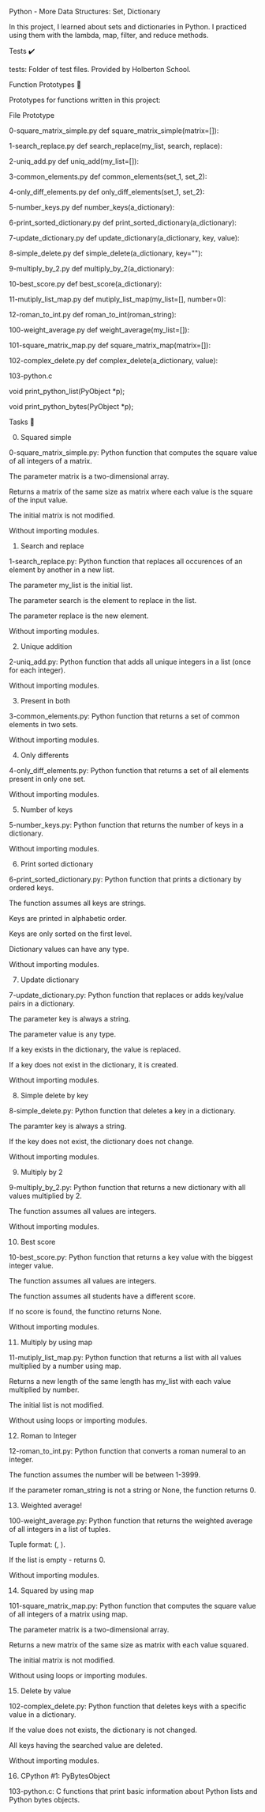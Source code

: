 Python - More Data Structures: Set, Dictionary

In this project, I learned about sets and dictionaries in Python. I practiced using them with the lambda, map, filter, and reduce methods.



Tests ✔️

tests: Folder of test files. Provided by Holberton School.

Function Prototypes 💾

Prototypes for functions written in this project:



File	Prototype

0-square_matrix_simple.py	def square_matrix_simple(matrix=[]):

1-search_replace.py	def search_replace(my_list, search, replace):

2-uniq_add.py	def uniq_add(my_list=[]):

3-common_elements.py	def common_elements(set_1, set_2):

4-only_diff_elements.py	def only_diff_elements(set_1, set_2):

5-number_keys.py	def number_keys(a_dictionary):

6-print_sorted_dictionary.py	def print_sorted_dictionary(a_dictionary):

7-update_dictionary.py	def update_dictionary(a_dictionary, key, value):

8-simple_delete.py	def simple_delete(a_dictionary, key=""):

9-multiply_by_2.py	def multiply_by_2(a_dictionary):

10-best_score.py	def best_score(a_dictionary):

11-mutiply_list_map.py	def mutiply_list_map(my_list=[], number=0):

12-roman_to_int.py	def roman_to_int(roman_string):

100-weight_average.py	def weight_average(my_list=[]):

101-square_matrix_map.py	def square_matrix_map(matrix=[]):

102-complex_delete.py	def complex_delete(a_dictionary, value):

103-python.c	

void print_python_list(PyObject *p);

void print_python_bytes(PyObject *p);

Tasks 📃

0. Squared simple



0-square_matrix_simple.py: Python function that computes the square value of all integers of a matrix.

The parameter matrix is a two-dimensional array.

Returns a matrix of the same size as matrix where each value is the square of the input value.

The initial matrix is not modified.

Without importing modules.

1. Search and replace



1-search_replace.py: Python function that replaces all occurences of an element by another in a new list.

The parameter my_list is the initial list.

The parameter search is the element to replace in the list.

The parameter replace is the new element.

Without importing modules.

2. Unique addition



2-uniq_add.py: Python function that adds all unique integers in a list (once for each integer).

Without importing modules.

3. Present in both



3-common_elements.py: Python function that returns a set of common elements in two sets.

Without importing modules.

4. Only differents



4-only_diff_elements.py: Python function that returns a set of all elements present in only one set.

Without importing modules.

5. Number of keys



5-number_keys.py: Python function that returns the number of keys in a dictionary.

Without importing modules.

6. Print sorted dictionary



6-print_sorted_dictionary.py: Python function that prints a dictionary by ordered keys.

The function assumes all keys are strings.

Keys are printed in alphabetic order.

Keys are only sorted on the first level.

Dictionary values can have any type.

Without importing modules.

7. Update dictionary



7-update_dictionary.py: Python function that replaces or adds key/value pairs in a dictionary.

The parameter key is always a string.

The parameter value is any type.

If a key exists in the dictionary, the value is replaced.

If a key does not exist in the dictionary, it is created.

Without importing modules.

8. Simple delete by key



8-simple_delete.py: Python function that deletes a key in a dictionary.

The paramter key is always a string.

If the key does not exist, the dictionary does not change.

Without importing modules.

9. Multiply by 2



9-multiply_by_2.py: Python function that returns a new dictionary with all values multiplied by 2.

The function assumes all values are integers.

Without importing modules.

10. Best score



10-best_score.py: Python function that returns a key value with the biggest integer value.

The function assumes all values are integers.

The function assumes all students have a different score.

If no score is found, the functino returns None.

Without importing modules.

11. Multiply by using map



11-mutiply_list_map.py: Python function that returns a list with all values multiplied by a number using map.

Returns a new length of the same length has my_list with each value multiplied by number.

The initial list is not modified.

Without using loops or importing modules.

12. Roman to Integer



12-roman_to_int.py: Python function that converts a roman numeral to an integer.

The function assumes the number will be between 1-3999.

If the parameter roman_string is not a string or None, the function returns 0.

13. Weighted average!



100-weight_average.py: Python function that returns the weighted average of all integers in a list of tuples.

Tuple format: (<score>, <weight>).

If the list is empty - returns 0.

Without importing modules.

14. Squared by using map



101-square_matrix_map.py: Python function that computes the square value of all integers of a matrix using map.

The parameter matrix is a two-dimensional array.

Returns a new matrix of the same size as matrix with each value squared.

The initial matrix is not modified.

Without using loops or importing modules.

15. Delete by value



102-complex_delete.py: Python function that deletes keys with a specific value in a dictionary.

If the value does not exists, the dictionary is not changed.

All keys having the searched value are deleted.

Without importing modules.

16. CPython #1: PyBytesObject



103-python.c: C functions that print basic information about Python lists and Python bytes objects.

